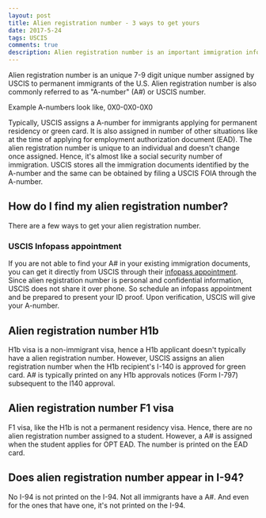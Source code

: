 ```yaml
---
layout: post
title: Alien registration number - 3 ways to get yours
date: 2017-5-24
tags: USCIS
comments: true
description: Alien registration number is an important immigration information to know. Look up your A-number from your USCIS documents or obtain it from your local USCIS office for FREE!
---
```


Alien registration number is an unique 7-9 digit unique number assigned by USCIS to permanent immigrants of the U.S. Alien registration number is also commonly referred to as "A-number" (A#) or USCIS number. 

Example A-numbers look like, 
0X0-0X0-0X0

Typically, USCIS assigns a A-number for immigrants applying for permanent residency or green card. It is also assigned in number of other situations like at the time of applying for employment authorization document (EAD). The alien registration number is unique to an individual and doesn't change once assigned. Hence, it's almost like a social security number of immigration. USCIS stores all the immigration documents identified by the A-number and the same can be obtained by filing a USCIS FOIA through the A-number.

## How do I find my alien registration number?

There are a few ways to get your alien registration number. 

### USCIS Infopass appointment

If you are not able to find your A# in your existing immigration documents, you can get it directly from USCIS through their [infopass appointment](https://my.uscis.gov/appointment). Since alien registration number is personal and confidential information, USCIS does not share it over phone. So schedule an infopass appointment and be prepared to present your ID proof. Upon verification, USCIS will give your A-number.

## Alien registration number H1b

H1b visa is a non-immigrant visa, hence a H1b applicant doesn't typically have a alien registration number. However, USCIS assigns an
alien registration number when the H1b recipient's I-140 is approved for green card. A# is typically printed on any H1b approvals notices (Form I-797) subsequent to the I140 approval. 

## Alien registration number F1 visa

F1 visa, like the H1b is not a permanent residency visa. Hence, there are no alien registration number assigned to a student. However,
a A# is assigned when the student applies for OPT EAD. The number is printed on the EAD card.

## Does alien registration number appear in I-94?
No I-94 is not printed on the I-94. Not all immigrants have a A#. And even for the ones that have one, it's not printed on the I-94.
